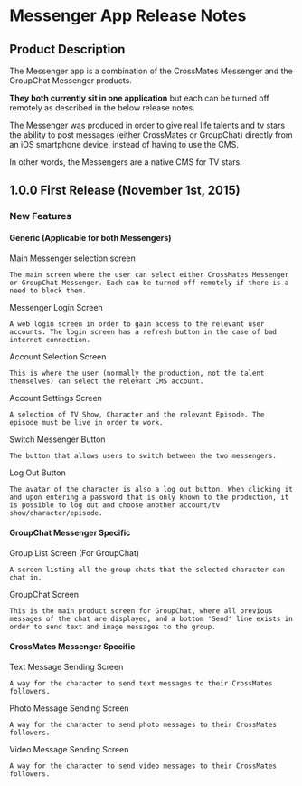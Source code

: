 # Messenger App Release Notes

## Product Description

The Messenger app is a combination of the CrossMates Messenger and the GroupChat Messenger products. 

**They both currently sit in one application** but each can be turned off remotely as described in the below release notes.

The Messenger was produced in order to give real life talents and tv stars the ability to post messages (either CrossMates or GroupChat) directly from an iOS smartphone device, instead of having to use the CMS. 

In other words, the Messengers are a native CMS for TV stars.


## 1.0.0 First Release (November 1st, 2015)

### New Features

#### Generic (Applicable for both Messengers)

Main Messenger selection screen

	The main screen where the user can select either CrossMates Messenger or GroupChat Messenger. Each can be turned off remotely if there is a need to block them.

Messenger Login Screen

	A web login screen in order to gain access to the relevant user accounts. The login screen has a refresh button in the case of bad internet connection.
	
Account Selection Screen

	This is where the user (normally the production, not the talent themselves) can select the relevant CMS account.
	
Account Settings Screen

	A selection of TV Show, Character and the relevant Episode. The episode must be live in order to work.
	
	
Switch Messenger Button
	
	The button that allows users to switch between the two messengers.

Log Out Button

	The avatar of the character is also a log out button. When clicking it and upon entering a password that is only known to the production, it is possible to log out and choose another account/tv show/character/episode. 


#### GroupChat Messenger Specific


Group List Screen (For GroupChat)

	A screen listing all the group chats that the selected character can chat in.
	
GroupChat Screen

	This is the main product screen for GroupChat, where all previous messages of the chat are displayed, and a bottom 'Send' line exists in order to send text and image messages to the group.

#### CrossMates Messenger Specific

Text Message Sending Screen
	
	A way for the character to send text messages to their CrossMates followers.
	

Photo Message Sending Screen

	A way for the character to send photo messages to their CrossMates followers.


Video Message Sending Screen

	A way for the character to send video messages to their CrossMates followers.



	
	
	




